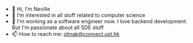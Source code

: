 - 👋 Hi, I’m Neville
- 👀 I’m interested in all stuff related to computer science
- 🌱 I'm working as a software engineer now. I love backend development. But I'm passionate about all SDE stuff
- 📫 How to reach me: qlinak@connect.ust.hk

<!---
Qlinak/Qlinak is a ✨ special ✨ repository because its `README.md` (this file) appears on your GitHub profile.
You can click the Preview link to take a look at your changes.
--->
